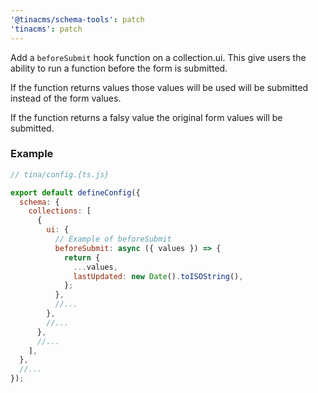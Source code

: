 ```yaml
---
'@tinacms/schema-tools': patch
'tinacms': patch
---
```


Add a `beforeSubmit` hook function on a collection.ui. This give users the ability to run a function before the form is submitted. 

If the function returns values those values will be used will be submitted instead of the form values.

If the function returns a falsy value the original form values will be submitted.

### Example



```js
// tina/config.{ts.js}

export default defineConfig({
  schema: {
    collections: [
      {
        ui: {
          // Example of beforeSubmit
          beforeSubmit: async ({ values }) => {
            return {
              ...values,
              lastUpdated: new Date().toISOString(),
            };
          },
          //...
        },
        //...
      },
      //...
    ],
  },
  //...
});
```